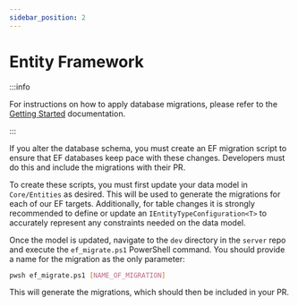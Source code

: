 ```yaml
---
sidebar_position: 2
---
```


# Entity Framework

:::info

For instructions on how to apply database migrations, please refer to the
[Getting Started](../../getting-started/server/database/ef/index.mdx) documentation.

:::

If you alter the database schema, you must create an EF migration script to ensure that EF databases
keep pace with these changes. Developers must do this and include the migrations with their PR.

To create these scripts, you must first update your data model in `Core/Entities` as desired. This
will be used to generate the migrations for each of our EF targets. Additionally, for table changes
it is strongly recommended to define or update an `IEntityTypeConfiguration<T>` to accurately
represent any constraints needed on the data model.

Once the model is updated, navigate to the `dev` directory in the `server` repo and execute the
`ef_migrate.ps1` PowerShell command. You should provide a name for the migration as the only
parameter:

```bash
pwsh ef_migrate.ps1 [NAME_OF_MIGRATION]
```

This will generate the migrations, which should then be included in your PR.
